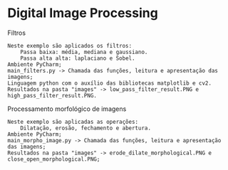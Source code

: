 # Digital Image Processing
Filtros
    
    Neste exemplo são aplicados os filtros:
        Passa baixa: média, mediana e gaussiano.
        Passa alta alta: laplaciano e Sobel.
    Ambiente PyCharm;
    main_filters.py -> Chamada das funções, leitura e apresentação das imagens;
    Linguagem python com o auxílio das bibliotecas matplotlib e cv2.
    Resultados na pasta "images" -> low_pass_filter_result.PNG e high_pass_filter_result.PNG.
    
Processamento morfológico de imagens

    Neste exemplo são aplicadas as operações:
        Dilatação, erosão, fechamento e abertura.
    Ambiente PyCharm;
    main_morpho_image.py -> Chamada das funções, leitura e apresentação das imagens;
    Resultados na pasta "images" -> erode_dilate_morphological.PNG e close_open_morphological.PNG;
